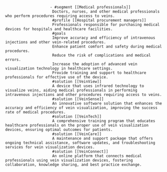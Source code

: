 						- #segment [[Medical professionals]]
						 Doctors, nurses, and other medical professionals who perform procedures requiring access to veins.
						 #profile [[Hospital procurement managers]]
						 Professionals responsible for purchasing medical devices for hospitals and healthcare facilities.
						 #goals
						 Improve accuracy and efficiency of intravenous injections and other vein-related procedures.
						 Enhance patient comfort and safety during medical procedures.
						 Reduce the risk of complications and medical errors.
						 Increase the adoption of advanced vein visualization technology in healthcare settings.
						 Provide training and support to healthcare professionals for effective use of the device.
						 #solution [[VeinView]]
						 A device that uses infrared technology to visualize veins, aiding medical professionals in performing intravenous injections and other procedures requiring access to veins.
						 #solution [[VeinSense]]
						 An innovative software solution that enhances the accuracy and efficiency of vein visualization, improving the success rate of medical procedures.
						 #solution [[VeinTech]]
						 A comprehensive training program that educates healthcare professionals on the proper use of vein visualization devices, ensuring optimal outcomes for patients.
						 #solution [[VeinCare]]
						 A maintenance and support package that offers ongoing technical assistance, software updates, and troubleshooting services for vein visualization devices.
						 #solution [[VeinConnect]]
						 An online platform that connects medical professionals using vein visualization devices, fostering collaboration, knowledge sharing, and best practice exchange.



